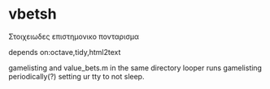 vbetsh
======


Στοιχειωδες επιστημονικο πονταρισμα

depends on:octave,tidy,html2text

gamelisting and value_bets.m in the same directory
looper runs gamelisting periodically(?) setting ur tty to not sleep.
